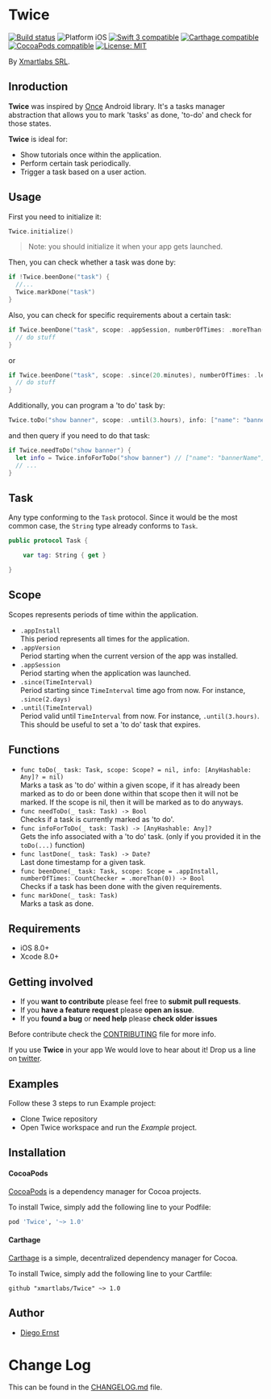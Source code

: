 # Twice

<p align="left">
<a href="https://travis-ci.org/dernster/Twice"><img src="https://travis-ci.org/dernster/Twice.svg?branch=master" alt="Build status" /></a>
<img src="https://img.shields.io/badge/platform-iOS-blue.svg?style=flat" alt="Platform iOS" />
<a href="https://developer.apple.com/swift"><img src="https://img.shields.io/badge/swift3-compatible-4BC51D.svg?style=flat" alt="Swift 3 compatible" /></a>
<a href="https://github.com/Carthage/Carthage"><img src="https://img.shields.io/badge/Carthage-compatible-4BC51D.svg?style=flat" alt="Carthage compatible" /></a>
<a href="https://cocoapods.org/pods/XLActionController"><img src="https://img.shields.io/badge/pod-1.0.0-blue.svg" alt="CocoaPods compatible" /></a>
<a href="https://raw.githubusercontent.com/dernster/Twice/master/LICENSE"><img src="http://img.shields.io/badge/license-MIT-blue.svg?style=flat" alt="License: MIT" /></a>
</p>

By [Xmartlabs SRL](https://xmartlabs.com/).

## Inroduction

**Twice** was inspired by [Once](https://github.com/jonfinerty/Once) Android library. It's a tasks manager abstraction that allows you to mark 'tasks' as done, 'to-do' and check for those states.  

**Twice** is ideal for:
* Show tutorials once within the application.
* Perform certain task periodically.
* Trigger a task based on a user action.


## Usage

First you need to initialize it:

```swift
Twice.initialize()
```
> Note: you should initialize it when your app gets launched.

Then, you can check whether a task was done by:
```swift
if !Twice.beenDone("task") {
  //...
  Twice.markDone("task")
}
```

Also, you can check for specific requirements about a certain task:
```swift
if Twice.beenDone("task", scope: .appSession, numberOfTimes: .moreThan(3)) {
  // do stuff
}
```
or
```swift
if Twice.beenDone("task", scope: .since(20.minutes), numberOfTimes: .lessThan(3)) {
  // do stuff
}
```
Additionally, you can program a 'to do' task by:
```swift
Twice.toDo("show banner", scope: .until(3.hours), info: ["name": "bannerName"])
```
and then query if you need to do that task:
```swift
if Twice.needToDo("show banner") {
  let info = Twice.infoForToDo("show banner") // ["name": "bannerName"]
  // ...
}
```


## Task

Any type conforming to the `Task` protocol. Since it would be the most common case, the `String` type already conforms to `Task`.

```swift
public protocol Task {

    var tag: String { get }

}
```


## Scope

Scopes represents periods of time within the application.

* `.appInstall`  
This period represents all times for the application.
* `.appVersion`  
Period starting when the current version of the app was installed.
* `.appSession`  
Period starting when the application was launched.
* `.since(TimeInterval)`  
Period starting since `TimeInterval` time ago from now. For instance, `.since(2.days)`
* `.until(TimeInterval)`  
Period valid until `TimeInterval` from now. For instance, `.until(3.hours)`. This should be useful to set a 'to do' task that expires.

## Functions

* `func toDo(_ task: Task, scope: Scope? = nil, info: [AnyHashable: Any]? = nil)`  
Marks a task as 'to do' within a given scope, if it has already been marked as to do or been done within that scope then it will not be marked. If the scope is nil, then it will be marked as to do anyways.
* `func needToDo(_ task: Task) -> Bool`  
Checks if a task is currently marked as 'to do'.
* `func infoForToDo(_ task: Task) -> [AnyHashable: Any]?`  
Gets the info associated with a 'to do' task. (only if you provided it in the `toDo(...)` function)
* `func lastDone(_ task: Task) -> Date?`  
Last done timestamp for a given task.
* `func beenDone(_ task: Task, scope: Scope = .appInstall, numberOfTimes: CountChecker = .moreThan(0)) -> Bool`  
Checks if a task has been done with the given requirements.
* `func markDone(_ task: Task)`  
Marks a task as done.



## Requirements

* iOS 8.0+
* Xcode 8.0+

## Getting involved

* If you **want to contribute** please feel free to **submit pull requests**.
* If you **have a feature request** please **open an issue**.
* If you **found a bug** or **need help** please **check older issues**

Before contribute check the [CONTRIBUTING](https://github.com/dernster/Twice/blob/master/CONTRIBUTING.md) file for more info.

If you use **Twice** in your app We would love to hear about it! Drop us a line on [twitter](https://twitter.com/dernster).

## Examples

Follow these 3 steps to run Example project:

* Clone Twice repository
* Open Twice workspace and run the *Example* project.

## Installation

#### CocoaPods

[CocoaPods](https://cocoapods.org/) is a dependency manager for Cocoa projects.

To install Twice, simply add the following line to your Podfile:

```ruby
pod 'Twice', '~> 1.0'
```

#### Carthage

[Carthage](https://github.com/Carthage/Carthage) is a simple, decentralized dependency manager for Cocoa.

To install Twice, simply add the following line to your Cartfile:

```ogdl
github "xmartlabs/Twice" ~> 1.0
```

## Author

* [Diego Ernst](https://github.com/dernster)

# Change Log

This can be found in the [CHANGELOG.md](CHANGELOG.md) file.
